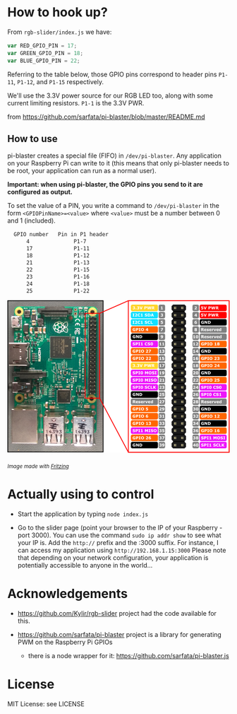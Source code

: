 
# How to hook up?

From `rgb-slider/index.js` we have:

```javascript
var RED_GPIO_PIN = 17;
var GREEN_GPIO_PIN = 18;
var BLUE_GPIO_PIN = 22;
```

Referring to the table below, those GPIO pins correspond to header pins `P1-11`,
`P1-12`, and `P1-15` respectively.

We'll use the 3.3V power source for our RGB LED too, along with some current
limiting resistors. `P1-1` is the 3.3V PWR.


from https://github.com/sarfata/pi-blaster/blob/master/README.md

## How to use

pi-blaster creates a special file (FIFO) in `/dev/pi-blaster`. Any application on your Raspberry Pi can write to it (this means that only pi-blaster needs to be root, your application can run as a normal user).

**Important: when using pi-blaster, the GPIO pins you send to it are configured as output.**

To set the value of a PIN, you write a command to `/dev/pi-blaster` in the form `<GPIOPinName>=<value>` where `<value>` must be a number between 0 and 1 (included).

      GPIO number   Pin in P1 header
          4              P1-7
          17             P1-11
          18             P1-12
          21             P1-13
          22             P1-15
          23             P1-16
          24             P1-18
          25             P1-22


![Raspberry Pi 2 pinout](images/RP2_Pinout.png) <p><sub><em>Image made with <a href="http://fritzing.org/">Fritzing</a></em></sub></p>


# Actually using to control

- Start the application by typing `node index.js`

- Go to the slider page (point your browser to the IP of your Raspberry - port 3000). You can use the command `sudo ip addr show` to see what your IP is. Add the `http://` prefix and the :3000 suffix. For instance, I can access my application using `http://192.168.1.15:3000` Please note that depending on your network configuration, your application is potentially accessible to anyone in the world...



# Acknowledgements

- https://github.com/Kylir/rgb-slider project had the code available for this.

- https://github.com/sarfata/pi-blaster project is a library for generating PWM
on the Raspberry Pi GPIOs
  - there is a node wrapper for it: https://github.com/sarfata/pi-blaster.js


# License

MIT License: see LICENSE

